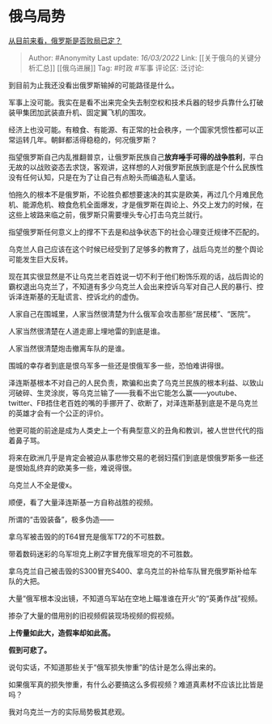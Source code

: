 # 俄乌局势
[从目前来看，俄罗斯是否败局已定？](https://www.zhihu.com/question/520435489/answer/2389086597)

> Author: #Anonymity
> Last update: *16/03/2022*
> Link: [[关于俄乌的关键分析汇总]] [[俄乌进展]]
> Tag: #时政 #军事 
> 评论区:
> 泛讨论:

到目前为止我还没看出俄罗斯输掉的可能路径是什么。

军事上没可能。我实在是看不出来完全失去制空权和技术兵器的轻步兵靠什么打破装甲集团加武装直升机、固定翼飞机的围攻。

经济上也没可能。有粮食、有能源、有正常的社会秩序，一个国家凭惯性都可以正常运转几年。朝鲜都活得稳稳的，何况俄罗斯？

指望俄罗斯自己内乱推翻普京，让俄罗斯民族自己**放弃唾手可得的战争胜利**，平白无故的以战败姿态去求饶，客观讲，这样想的人对俄罗斯民族到底是个什么民族性没有任何认知，只是在为了让自己有点盼头而编造私人童话。

怕拖久的根本不是俄罗斯，不论胜负都想要速决的其实是欧美，再过几个月难民危机、能源危机、粮食危机全面爆发，才是俄罗斯在舆论上、外交上发力的时候，在这些上坡路来临之前，俄罗斯只需要埋头专心打击乌克兰就行。

指望俄罗斯任何意义上的撑不下去是和战争状态下的社会心理变迁规律不匹配的。

乌克兰人自己应该在这个时候已经受到了足够多的教育了，战后乌克兰的整个舆论可能发生巨大反转。

现在其实很显然是不让乌克兰老百姓说一切不利于他们粉饰乐观的话，战后舆论的霸权退出乌克兰了，不知道有多少乌克兰人会出来控诉乌军对自己人民的暴行、控诉泽连斯基的无耻谎言、控诉北约的虚伪。

人家自己在围城里，人家当然很清楚为什么俄军会攻击那些“居民楼”、“医院”。

人家当然很清楚在人道走廊上埋地雷的到底是谁。

人家当然很清楚炮击撤离车队的是谁。

围城的幸存者到底是恨乌军多一些还是恨俄军多一些，恐怕难讲得很。

泽连斯基根本不对自己的人民负责，欺骗和出卖了乌克兰民族的根本利益、以致山河破碎、生灵涂炭，等乌克兰输了——我看不出它能怎么赢——youtube、twitter、FB捂住老百姓的嘴的手挪开了、砍断了，对泽连斯基到底是不是乌克兰的英雄才会有一个公正的评价。

他更可能的前途是成为人类史上一个有典型意义的丑角和教训，被人世世代代的指着鼻子骂。

将来在欧洲几乎是肯定会被迫从事悲惨交易的老弱妇孺们到底是恨俄罗斯多一些还是恨始乱终弃的欧美多一些，难说得很。

乌克兰人不全是傻x。

顺便，看了大量泽连斯基一方自称战胜的视频。

所谓的“击毁装备”，极多伪造——

拿乌军被击毁的的T64冒充是俄军T72的不可胜数。

带着数码迷彩的乌军坦克上刷Z字冒充俄军坦克的不可胜数。

拿乌克兰自己被击毁的S300冒充S400、拿乌克兰的补给车队冒充俄罗斯补给车队的大把。

大量“俄军根本没出镜，不知道乌军站在空地上瞄准谁在开火”的“英勇作战”视频。

掺杂了大量的借用别的旧视频假装现场视频的假视频。

**上传量如此大，造假率却如此高。**

**假到可悲了。**

说句实话，不知道那些关于“俄军损失惨重”的估计是怎么得出来的。

如果俄军真的损失惨重，有什么必要搞这么多假视频？难道真素材不应该比比皆是吗？

我对乌克兰一方的实际局势极其悲观。
